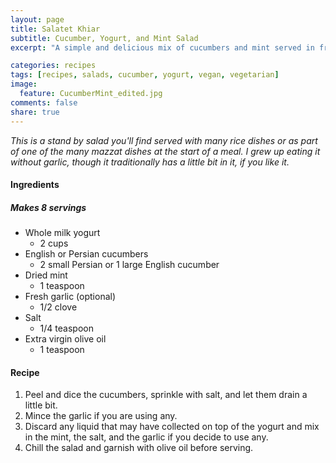 ```yaml
---
layout: page
title: Salatet Khiar
subtitle: Cucumber, Yogurt, and Mint Salad
excerpt: "A simple and delicious mix of cucumbers and mint served in fresh yogurt and olive oil."

categories: recipes
tags: [recipes, salads, cucumber, yogurt, vegan, vegetarian]
image:
  feature: CucumberMint_edited.jpg
comments: false
share: true
---
```




*This is a stand by salad you'll find served with many rice dishes or as part of one of the many mazzat dishes at the start of a meal. I grew up eating it without garlic, though it traditionally has a little bit in it, if you like it.*

#### Ingredients

##### Makes 8 servings

* Whole milk yogurt
    -  2 cups
* English or Persian cucumbers
    -  2 small Persian or 1 large English cucumber
* Dried mint
    - 1 teaspoon
* Fresh garlic (optional)
    - 1/2 clove
* Salt
    - 1/4 teaspoon
* Extra virgin olive oil
    - 1 teaspoon

#### Recipe

1. Peel and dice the cucumbers, sprinkle with salt, and let them drain a little bit.
2. Mince the garlic if you are using any.
3. Discard any liquid that may have collected on top of the yogurt and mix in the mint, the salt, and the garlic if you decide to use any.  
4. Chill the salad and garnish with olive oil before serving.

